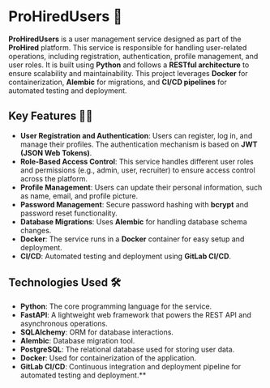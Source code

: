 # ProHiredUsers 🚀

**ProHiredUsers** is a user management service designed as part of the **ProHired** platform. This service is responsible for handling user-related operations, including registration, authentication, profile management, and user roles. It is built using **Python** and follows a **RESTful architecture** to ensure scalability and maintainability. This project leverages **Docker** for containerization, **Alembic** for migrations, and **CI/CD pipelines** for automated testing and deployment.

## Key Features 🔑✨

- **User Registration and Authentication**: Users can register, log in, and manage their profiles. The authentication mechanism is based on **JWT (JSON Web Tokens)**.
- **Role-Based Access Control**: This service handles different user roles and permissions (e.g., admin, user, recruiter) to ensure access control across the platform.
- **Profile Management**: Users can update their personal information, such as name, email, and profile picture.
- **Password Management**: Secure password hashing with **bcrypt** and password reset functionality.
- **Database Migrations**: Uses **Alembic** for handling database schema changes.
- **Docker**: The service runs in a **Docker** container for easy setup and deployment.
- **CI/CD**: Automated testing and deployment using **GitLab CI/CD**.

## Technologies Used 🛠️

- **Python**: The core programming language for the service.
- **FastAPI**: A lightweight web framework that powers the REST API and asynchronous operations.
- **SQLAlchemy**: ORM for database interactions.
- **Alembic**: Database migration tool.
- **PostgreSQL**: The relational database used for storing user data.
- **Docker**: Used for containerization of the application.
- **GitLab CI/CD**: Continuous integration and deployment pipeline for automated testing and deployment.**
